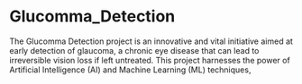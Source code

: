# Glucomma_Detection
The Glucomma Detection project is an innovative and vital initiative aimed at early detection of glaucoma, a chronic eye disease that can lead to irreversible vision loss if left untreated. This project harnesses the power of Artificial Intelligence (AI) and Machine Learning (ML) techniques,
